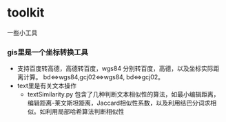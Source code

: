 # toolkit
一些小工具

### gis里是一个坐标转换工具
- 支持百度转高德，高德转百度，wgs84 分别转百度，高德，以及坐标实际距离计算。 bd<=>wgs84,gcj02<=>wgs84, bd<=>gcj02。
- text里是有关文本操作
  - textSimilarity.py 包含了几种判断文本相似性的算法，如最小编辑距离，编辑距离-莱文斯坦距离，Jaccard相似性系数，以及利用结巴分词求相似。如利用局部哈希算法判断相似性
